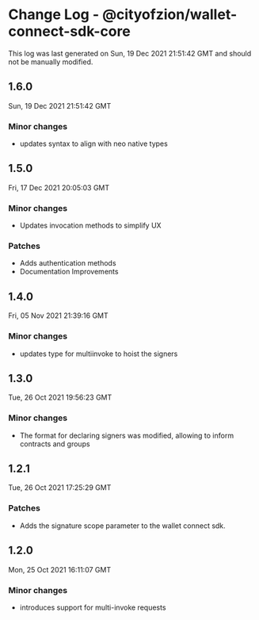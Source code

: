 # Change Log - @cityofzion/wallet-connect-sdk-core

This log was last generated on Sun, 19 Dec 2021 21:51:42 GMT and should not be manually modified.

## 1.6.0
Sun, 19 Dec 2021 21:51:42 GMT

### Minor changes

- updates syntax to align with neo native types

## 1.5.0
Fri, 17 Dec 2021 20:05:03 GMT

### Minor changes

- Updates invocation methods to simplify UX

### Patches

- Adds authentication methods
- Documentation Improvements

## 1.4.0
Fri, 05 Nov 2021 21:39:16 GMT

### Minor changes

- updates type for multiinvoke to hoist the signers

## 1.3.0
Tue, 26 Oct 2021 19:56:23 GMT

### Minor changes

- The format for declaring signers was modified, allowing to inform contracts and groups

## 1.2.1
Tue, 26 Oct 2021 17:25:29 GMT

### Patches

- Adds the signature scope parameter to the wallet connect sdk.

## 1.2.0
Mon, 25 Oct 2021 16:11:07 GMT

### Minor changes

- introduces support for multi-invoke requests

